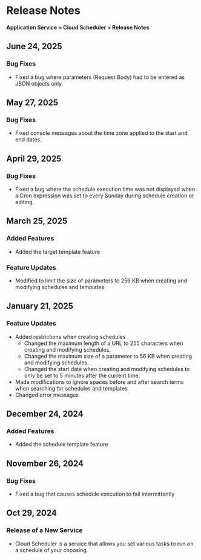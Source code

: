 # Release Notes

**Application Service > Cloud Scheduler > Release Notes**

## June 24, 2025
### Bug Fixes
* Fixed a bug where parameters (Request Body) had to be entered as JSON objects only.

## May 27, 2025
### Bug Fixes
* Fixed console messages about the time zone applied to the start and end dates.

## April 29, 2025
### Bug Fixes
* Fixed a bug where the schedule execution time was not displayed when a Cron expression was set to every Sunday during schedule creation or editing.

## March 25, 2025
### Added Features
* Added the target template feature

### Feature Updates
* Modified to limit the size of parameters to 256 KB when creating and modifying schedules and templates

## January 21, 2025
### Feature Updates
* Added restrictions when creating schedules
  * Changed the maximum length of a URL to 255 characters when creating and modifying schedules.
  * Changed the maximum size of a parameter to 56 KB when creating and modifying schedules.
  * Changed the start date when creating and modifying schedules to only be set to 5 minutes after the current time.
* Made modifications to ignore spaces before and after search terms when searching for schedules and templates
* Changed error messages

## December 24, 2024
### Added Features
* Added the schedule template feature

## November 26, 2024

### Bug Fixes
* Fixed a bug that causes schedule execution to fail intermittently

## Oct 29, 2024

### Release of a New Service
* Cloud Scheduler is a service that allows you set various tasks to run on a schedule of your choosing.